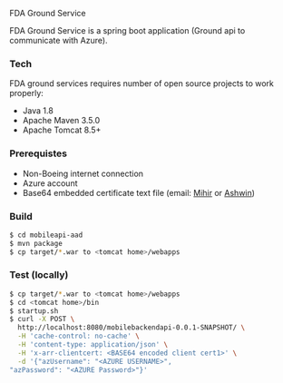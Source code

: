 FDA Ground Service

FDA Ground Service is a spring boot application (Ground api to communicate with Azure).

### Tech

FDA ground services requires number of open source projects to work properly:

* Java 1.8
* Apache Maven 3.5.0 
* Apache Tomcat 8.5+

### Prerequistes 
* Non-Boeing internet connection
* Azure account
* Base64 embedded certificate text file (email: [Mihir](mihir.shah@boeing.com) or [Ashwin](ashwin.k.raj@boeing.com))

### Build

```sh
$ cd mobileapi-aad
$ mvn package
$ cp target/*.war to <tomcat home>/webapps
```
### Test (locally)
```sh
$ cp target/*.war to <tomcat home>/webapps
$ cd <tomcat home>/bin
$ startup.sh
$ curl -X POST \
  http://localhost:8080/mobilebackendapi-0.0.1-SNAPSHOT/ \
  -H 'cache-control: no-cache' \
  -H 'content-type: application/json' \
  -H 'x-arr-clientcert: <BASE64 encoded client cert1>' \
  -d '{"azUsername": "<AZURE USERNAME>",
"azPassword": "<AZURE Password>"}'
```






